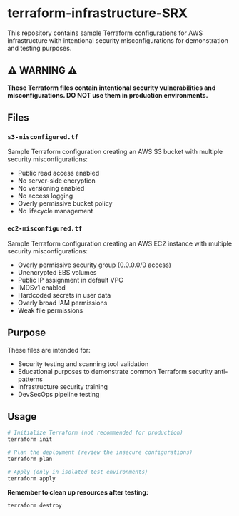 # terraform-infrastructure-SRX

This repository contains sample Terraform configurations for AWS infrastructure with intentional security misconfigurations for demonstration and testing purposes.

## ⚠️ WARNING ⚠️
**These Terraform files contain intentional security vulnerabilities and misconfigurations. DO NOT use them in production environments.**

## Files

### `s3-misconfigured.tf`
Sample Terraform configuration creating an AWS S3 bucket with multiple security misconfigurations:
- Public read access enabled
- No server-side encryption
- No versioning enabled  
- No access logging
- Overly permissive bucket policy
- No lifecycle management

### `ec2-misconfigured.tf`  
Sample Terraform configuration creating an AWS EC2 instance with multiple security misconfigurations:
- Overly permissive security group (0.0.0.0/0 access)
- Unencrypted EBS volumes
- Public IP assignment in default VPC
- IMDSv1 enabled
- Hardcoded secrets in user data
- Overly broad IAM permissions
- Weak file permissions

## Purpose
These files are intended for:
- Security testing and scanning tool validation
- Educational purposes to demonstrate common Terraform security anti-patterns  
- Infrastructure security training
- DevSecOps pipeline testing

## Usage
```bash
# Initialize Terraform (not recommended for production)
terraform init

# Plan the deployment (review the insecure configurations)
terraform plan

# Apply (only in isolated test environments)
terraform apply
```

**Remember to clean up resources after testing:**
```bash
terraform destroy
```